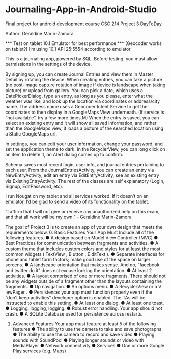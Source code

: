 # Journaling-App-in-Android-Studio
Final project for android development course
CSC 214 Project 3 DayToDay

Author: Geraldine Marin-Zamora

*** Test on tablet 10.1 Emulator for best performance *** (Geocoder works on tablet?) I’m using 10.1 API 25:5554 according to emulator

This is a journaling app, powered by SQL. Before testing, you must allow permissions in the settings of the device. 

By signing up, you can create Journal Entries and view them in Master Detail by rotating the device. When creating entries, you can take a picture (no post-image capture rotation of image if device is landscape when taking picture) or upload from gallery. You can pick a date, which uses a DatePickerDialog, type an entry, as long as you please, enter what the weather was like, and look up the location via coordinates or address/city name. The address name uses a Geocoder Intent Service to get the coordinates to then display in a GoogleMaps View underneath. (If service is “not available”, try a few more times.M) When the entry is saved, you can select an existing entry and it will show all saved information, and rather than the GoogleMaps view, it loads a picture of the searched location using a Static GoogleMaps url.

In settings, you can edit your user information, change your password, and set the application theme to dark. In the RecyclerView, you can long click on an item to delete it, an Alert dialog comes up to confirm.

Schema saves most recent login, user info, and journal entries pertaining to each user. From the JournalEntriesActivity, you can create an entry via NewEntryActivity, edit an entry via EditEntryActivity, see an existing entry via ExistingEntryActivity. The rest of the classes are self explanatory (Login, Signup, EditPassword, etc).

I run Nougat on my tablet and all services worked. If it doesn’t on an emulator, I’d be glad to send a video of its functionality on the tablet.

“I affirm that I will not give or receive any unauthorized help on this exam, and that all work will be my own.” - Geraldine Marin-Zamora


The goal of Project 3 is to create an app of your own design that meets the requirements below.
0. Basic Features
Your App Must Include  all  of the following features.
● A design based on Model View Controller (MVC)
● Best Practices for communication between fragments and activities.
● A custom theme that includes custom colors and styles for at least the most common
widgets ( TextView , B  utton , E  ditText ).
● Separate interfaces for phone and tablet form factors; make good use of the space on
larger screens.
● A landscape orientation that makes sense. And no, “facebook and twitter do it” does not
excuse locking the orientation.
● At least 2 activities.
● A layout comprised of one or more fragments. There should not be any widgets outside
of a fragment other than the layouts containing the fragments.
● Up navigation.
● An options menu.
● A  RecyclerView  or a V  iewPager .
● Persistence: your app must function properly even if the “don’t keep activities” developer
option is enabled. The TAs will be instructed to enable this setting.
● At least one dialog.
● At least one toast.
● Logging, logging, logging.
● Robust error handling. Your app should not crash.
● A SQLite Database used for persistence across restarts.
1. Advanced Features
Your app must feature at least 5 of the following features
● The ability to use the camera to take and save photographs
● The ability to use the camera to record and save video
● Playing sounds with SoundPool
● Playing longer sounds or video with MediaPlayer
● Network connectivity
● Services
● One or more Google Play services (e.g. Maps)
